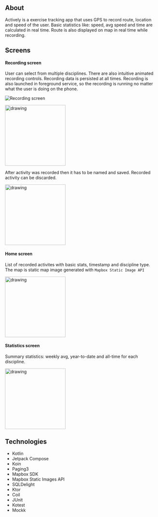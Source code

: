## About
Actively is a exercise tracking app that uses GPS to record route, location and speed of the user. Basic statistics like: speed, avg speed and time are calculated in real time. Route is also displayed on map in real time while recording.

## Screens
#### Recording screen
User can select from multiple disciplines. There are also intuitive animated recording controls. Recording data is persisted at all times. Recording is also launched in foreground service, so the recording is running no matter what the user is doing on the phone. 

![Recording screen](https://github.com/actively-pw/actively-mobile/assets/59282537/9e1f398f-9a19-497a-aa15-90656fc91d80)

<img src="https://github.com/actively-pw/actively-mobile/assets/59282537/c5f39387-73e3-42dd-9be2-1faa28f9b40b" alt="drawing" width="200" />

After activity was recorded then it has to be named and saved. Recorded activity can be discarded.

<img src="https://github.com/actively-pw/actively-mobile/assets/59282537/5d16060a-d04f-4ace-9969-f73e7ce23143" alt="drawing" width="200"/>


#### Home screen
List of recorded activites with basic stats, timestamp and discipline type. The map is static map image generated with `Mapbox Static Image API`

<img src="https://github.com/actively-pw/actively-mobile/assets/59282537/2f11e970-949d-49fd-bfc1-46ccd37880d1" alt="drawing" width="200"/>

#### Statistics screen
Summary statistics: weekly avg, year-to-date and all-time for each discipline.

<img src="https://github.com/actively-pw/actively-mobile/assets/59282537/0032ebaf-74b5-401e-a934-d18bd7cf8ffb" alt="drawing" width="200"/>


## Technologies
- Kotlin
- Jetpack Compose
- Koin
- Paging3
- Mapbox SDK
- Mapbox Static Images API
- SQLDelight
- Ktor
- Coil
- JUnit
- Kotest
- Mockk
